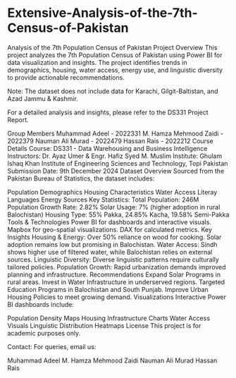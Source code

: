 # Extensive-Analysis-of-the-7th-Census-of-Pakistan

Analysis of the 7th Population Census of Pakistan
Project Overview
This project analyzes the 7th Population Census of Pakistan using Power BI for data visualization and insights. The project identifies trends in demographics, housing, water access, energy use, and linguistic diversity to provide actionable recommendations.

Note: The dataset does not include data for Karachi, Gilgit-Baltistan, and Azad Jammu & Kashmir.

For a detailed analysis and insights, please refer to the DS331 Project Report.

Group Members
Muhammad Adeel - 2022331
M. Hamza Mehmood Zaidi - 2022379
Nauman Ali Murad - 2022479
Hassan Rais - 2022212
Course Details
Course: DS331 - Data Warehousing and Business Intelligence
Instructors: Dr. Ayaz Umer & Engr. Hafiz Syed M. Muslim
Institute: Ghulam Ishaq Khan Institute of Engineering Sciences and Technology, Topi Pakistan
Submission Date: 9th December 2024
Dataset Overview
Sourced from the Pakistan Bureau of Statistics, the dataset includes:

Population Demographics
Housing Characteristics
Water Access
Literay
Languages
Energy Sources
Key Statistics:
Total Population: 246M
Population Growth Rate: 2.82%
Solar Usage: 7% (higher adoption in rural Balochistan)
Housing Type: 55% Pakka, 24.85% Kacha, 19.58% Semi-Pakka
Tools & Technologies
Power BI for dashboards and interactive visuals.
Mapbox for geo-spatial visualizations.
DAX for calculated metrics.
Key Insights
Housing & Energy:
Over 50% reliance on wood for cooking.
Solar adoption remains low but promising in Balochistan.
Water Access:
Sindh shows higher use of filtered water, while Balochistan relies on external sources.
Linguistic Diversity:
Diverse linguistic patterns require culturally tailored policies.
Population Growth:
Rapid urbanization demands improved planning and infrastructure.
Recommendations
Expand Solar Programs in rural areas.
Invest in Water Infrastructure in underserved regions.
Targeted Education Programs in Balochistan and South Punjab.
Improve Urban Housing Policies to meet growing demand.
Visualizations
Interactive Power BI dashboards include:

Population Density Maps
Housing Infrastructure Charts
Water Access Visuals
Linguistic Distribution Heatmaps
License
This project is for academic purposes only.

Contact: For queries, email us:

Muhammad Adeel
M. Hamza Mehmood Zaidi
Nauman Ali Murad
Hassan Rais
